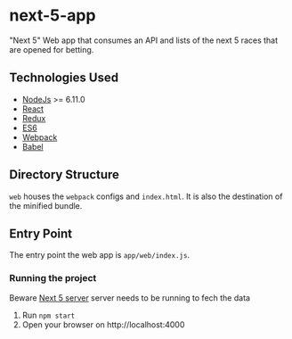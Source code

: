 # next-5-app
"Next 5" Web app that consumes an API and lists of the next 5 races that are opened for betting.

## Technologies Used

  - [NodeJs](https://nodejs.org/en/) >= 6.11.0
  - [React](https://facebook.github.io/react/)
  - [Redux](http://redux.js.org/)
  - [ES6](http://es6-features.org/)
  - [Webpack](https://webpack.github.io/)
  - [Babel](https://babeljs.io/)

## Directory Structure

`web` houses the `webpack` configs and `index.html`.
It is also the destination of the minified bundle.


## Entry Point

The entry point the web app is `app/web/index.js`.


### Running the project

Beware [Next 5 server](https://github.com/eperico/next-5-server) server needs to be running to fech the data

1. Run `npm start`
2. Open your browser on http://localhost:4000
